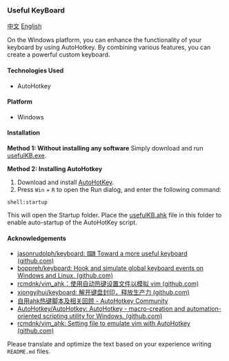 ### Useful KeyBoard
[中文](README_CN.md) [English](README.md)

On the Windows platform, you can enhance the functionality of your keyboard by using AutoHotkey. By combining various features, you can create a powerful custom keyboard.

#### Technologies Used
- AutoHotkey

#### Platform
- Windows

<!-- #### Personal Solution
Customizing keyboard functionality is a matter of personal preference, and there are many complex features involved.

> However, there are some bugs in the script that I couldn't resolve:
>
> - When pressing `CapsLk` along with other operations, the script is prone to crashes and occasionally sends disabled keystrokes. It may result in the toggle between uppercase and lowercase being controlled by the semicolon key (`;`), which is quite strange.

#### Modification of Long-Press Functions for `;` and `/`

- Modify the long-press function for `;` (while keeping the short-press function unchanged) to act as the `Ctrl` key.
- Modify the long-press function for `/` (while keeping the short-press function unchanged) to act as the `Shift` key.

#### Modification of Caps Lock Key
- Disable the original functionality of the `Caps Lock` key.
- Enter a super mode when the key is long-pressed.

#### Super Mode
![useful Keyboard](images/capsLK-Down.png)
To activate the super mode, simply **long-press** the `Caps Lock` key (no need to release it like in Vim). When the `Caps Lock` key is pressed, the keyboard's functionality changes as follows:

- `h`/`j`/`k`/`l` for **left**/**down**/**up**/**right** movement (similar to Vim's navigation).
- `i`/`o` for `Home`/`End` (move to the beginning/end).
- `u`/`n` for `PgUp`/`PgDn` (previous page/next page).
- `d` for `Shift` + `F10` (quickly open context menu).
- `w` for `Alt` + `F4` (close program or window).
- `e` for `Esc` (cancel).
- `r` for `Ctrl` + `z` (undo).
- `p` for `Backspace` (delete).
- `v` for `Shift` + `Insert` (paste).
- `c` for `Shift` (used for multiple selections and other operations).
- `Space` for `Ctrl`.

#### One-Handed Mode
> Use `caps lock` + `Alt` + `f` to enable **one-handed mode**.

- Use `q`/`e` to navigate **up**/**down** the page.
- Use `w`/`s`/`a`/`d` to navigate **up**/**down**/**left**/**right**. -->

<!-- #### Ideas
- Make it more user-friendly.
- Add a graphical interface.
- Allow simple customization of hotkey functions. -->

#### Installation
**Method 1: Without installing any software**
Simply download and run [usefulKB.exe](usefulKB.exe).

**Method 2: Installing AutoHotkey**
1. Download and install [AutoHotKey](https://www.autohotkey.com/).
2. Press `Win` + `R` to open the Run dialog, and enter the following command:
```
shell:startup
```
This will open the Startup folder. Place the [usefulKB.ahk](usefulKB.ahk) file in this folder to enable auto-startup of the AutoHotKey script.

#### Acknowledgements

- [jasonrudolph/keyboard: ⌨ Toward a more useful keyboard (github.com)](https://github.com/jasonrudolph/keyboard#a-more-useful-caps-lock-key)
- [boppreh/keyboard: Hook and simulate global keyboard events on Windows and Linux. (github.com)](https://github.com/boppreh/keyboard#keyboard.on_press)
- [rcmdnk/vim_ahk：使用自动热键设置文件以模拟 vim (github.com)](https://github.com/rcmdnk/vim_ahk)
- [xiongyihui/keyboard: 解开键盘封印，释放生产力 (github.com)](https://github.com/xiongyihui/keyboard)
- [自用ahk热键脚本及相关回顾 - AutoHotkey Community](https://www.autohotkey.com/boards/viewtopic.php?f=28&t=85872&p=377029&hilit=%E7%83%AD%E9%94%AE%E8%BF%9E%E7%BB%AD%E6%8C%89%E4%BC%9A%E8%AF%AF%E8%A7%A6#p377029)
- [AutoHotkey/AutoHotkey: AutoHotkey - macro-creation and automation-oriented scripting utility for Windows. (github.com)](https://github.com/AutoHotkey/AutoHotkey)
- [rcmdnk/vim_ahk: Setting file to emulate vim with AutoHotkey (github.com)](https://github.com/rcmdnk/vim_ahk)

Please translate and optimize the text based on your experience writing `README.md` files.